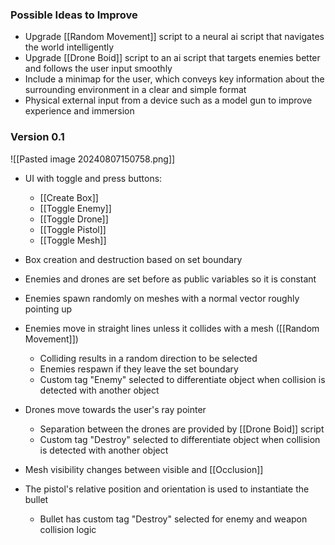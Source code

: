 ### Possible Ideas to Improve
- Upgrade [[Random Movement]] script to a neural ai script that navigates the world intelligently
- Upgrade [[Drone Boid]] script to an ai script that targets enemies better and follows the user input smoothly
- Include a minimap for the user, which conveys key information about the surrounding environment in a clear and simple format
- Physical external input from a device such as a model gun to improve experience and immersion
### Version 0.1

![[Pasted image 20240807150758.png]]  

 - UI with toggle and press buttons:
 
    - [[Create Box]]
    - [[Toggle Enemy]]
    - [[Toggle Drone]]
    - [[Toggle Pistol]]
    - [[Toggle Mesh]]

- Box creation and destruction based on set boundary
- Enemies and drones are set before as public variables so it is constant
- Enemies spawn randomly on meshes with a normal vector roughly pointing up
- Enemies move in straight lines unless it collides with a mesh ([[Random Movement]])

    - Colliding results in a random direction to be selected
    - Enemies respawn if they leave the set boundary
    - Custom tag "Enemy" selected to differentiate object when collision is detected with another object

- Drones move towards the user's ray pointer

    - Separation between the drones are provided by [[Drone Boid]] script
    - Custom tag "Destroy" selected to differentiate object when collision is detected with another object
    
- Mesh visibility changes between visible and [[Occlusion]]
- The pistol's relative position and orientation is used to instantiate the bullet

    -  Bullet has custom tag "Destroy" selected for enemy and weapon collision logic